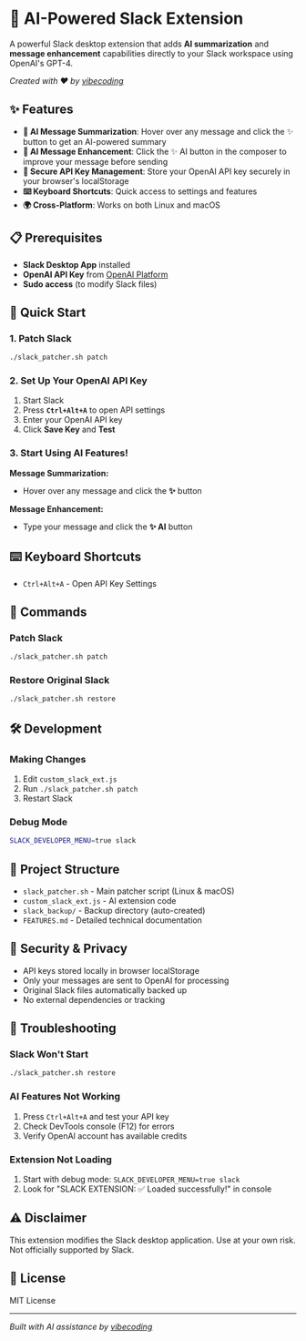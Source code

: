 # 🚀 AI-Powered Slack Extension

A powerful Slack desktop extension that adds **AI summarization** and **message enhancement** capabilities directly to your Slack workspace using OpenAI's GPT-4.

*Created with ❤️ by [vibecoding](https://vibecoding.com)*

## ✨ Features

- **🤖 AI Message Summarization**: Hover over any message and click the ✨ button to get an AI-powered summary
- **📝 AI Message Enhancement**: Click the ✨ AI button in the composer to improve your message before sending
- **🔐 Secure API Key Management**: Store your OpenAI API key securely in your browser's localStorage
- **⌨️ Keyboard Shortcuts**: Quick access to settings and features
- **🌍 Cross-Platform**: Works on both Linux and macOS

## 📋 Prerequisites

- **Slack Desktop App** installed
- **OpenAI API Key** from [OpenAI Platform](https://platform.openai.com/api-keys)
- **Sudo access** (to modify Slack files)

## 🚀 Quick Start

### 1. Patch Slack
```bash
./slack_patcher.sh patch
```

### 2. Set Up Your OpenAI API Key
1. Start Slack
2. Press **`Ctrl+Alt+A`** to open API settings
3. Enter your OpenAI API key
4. Click **Save Key** and **Test**

### 3. Start Using AI Features!

**Message Summarization:**
- Hover over any message and click the **✨** button

**Message Enhancement:**
- Type your message and click the **✨ AI** button

## ⌨️ Keyboard Shortcuts

- `Ctrl+Alt+A` - Open API Key Settings

## 🔧 Commands

### Patch Slack
```bash
./slack_patcher.sh patch
```

### Restore Original Slack
```bash
./slack_patcher.sh restore
```

## 🛠️ Development

### Making Changes
1. Edit `custom_slack_ext.js`
2. Run `./slack_patcher.sh patch`
3. Restart Slack

### Debug Mode
```bash
SLACK_DEVELOPER_MENU=true slack
```

## 📁 Project Structure

- `slack_patcher.sh` - Main patcher script (Linux & macOS)
- `custom_slack_ext.js` - AI extension code
- `slack_backup/` - Backup directory (auto-created)
- `FEATURES.md` - Detailed technical documentation

## 🔐 Security & Privacy

- API keys stored locally in browser localStorage
- Only your messages are sent to OpenAI for processing
- Original Slack files automatically backed up
- No external dependencies or tracking

## 🚨 Troubleshooting

### Slack Won't Start
```bash
./slack_patcher.sh restore
```

### AI Features Not Working
1. Press `Ctrl+Alt+A` and test your API key
2. Check DevTools console (F12) for errors
3. Verify OpenAI account has available credits

### Extension Not Loading
1. Start with debug mode: `SLACK_DEVELOPER_MENU=true slack`
2. Look for "SLACK EXTENSION: ✅ Loaded successfully!" in console

## ⚠️ Disclaimer

This extension modifies the Slack desktop application. Use at your own risk. Not officially supported by Slack.

## 📄 License

MIT License

---

*Built with AI assistance by [vibecoding](https://vibecoding.com)* 